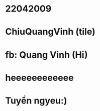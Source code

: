 # 22042009
# ChiuQuangVinh (tile)
# fb: Quang Vinh (Hi)
# heeeeeeeeeeee
































# Tuyển ngyeu:)
